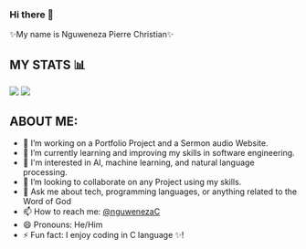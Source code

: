 ### Hi there 👋

✨My name is Nguweneza Pierre Christian✨

## MY STATS 📊
 ![](https://github-readme-stats.vercel.app/api?username=nguwenezapchristian) ![](https://github-readme-stats.vercel.app/api/top-langs/?username=nguwenezapchristian)

## ABOUT ME:

- 🔭 I’m working on a Portfolio Project and a Sermon audio Website.
- 🌱 I’m currently learning and improving my skills in software engineering.
- 🔭 I'm interested in AI, machine learning, and natural language processing.
- 👯 I’m looking to collaborate on any Project using my skills.
- 💬 Ask me about tech, programming languages, or anything related to the Word of God 
- 📫 How to reach me: [@nguwenezaC](https://x.com/NguwenezaC?t=49UMJY9IF3ix-WyCzmFvJg&s=08)
- 😄 Pronouns: He/Him
- ⚡ Fun fact: I enjoy coding in C language ✨!
